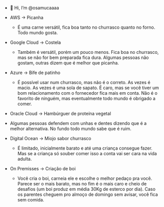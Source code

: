 - 👋 Hi, I’m @osamucaaaa

<!---
osamucaaaa/osamucaaaa is a ✨ special ✨ repository because its `README.md` (this file) appears on your GitHub profile.
You can click the Preview link to take a look at your changes.
--->

- AWS -> Picanha
  - É uma carne versátil, fica boa tanto no churrasco quanto no forno. Todo mundo gosta.

- Google Cloud -> Costela
  - Também é versátil, porém um pouco menos. Fica boa no churrasco, mas se não for bem preparada fica dura. Algumas pessoas não gostam, outras dizem que é melhor que picanha.

- Azure -> Bife de patinho
  - É possível usar num churrasco, mas não é o correto. As vezes é macio. As vezes é uma sola de sapato. É caro, mas se você tiver um bom relacionamento com o fornecedor fica mais em conta. Não é o favorito de ninguém, mas eventualmente todo mundo é obrigado a comer.

 - Oracle Cloud -> Hambúrguer de proteína vegetal
  - Algumas pessoas defendem com unhas e dentes dizendo que é a melhor alternativa. No fundo todo mundo sabe que é ruim.

- Digital Ocean -> Miojo sabor churrasco
  - É limitado, inicialmente barato e até uma criança consegue fazer. Mas se a criança só souber comer isso a conta vai ser cara na vida adulta.

- On Premisses -> Criação de boi
  - Você cria o boi, carneia ele e escolhe o melhor pedaço pra você. Parece ser o mais barato, mas no fim é o mais caro e cheio de desafios (um boi produz em média 30Kg de esterco por dia). Caso os parentes cheguem pro almoço de domingo sem avisar, você fica sem comida.
